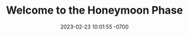 ---
layout: post
title:  "Welcome to the Honeymoon Phase"
date:   2023-02-23 10:01:55 -0700
categories: introduction rambling
---